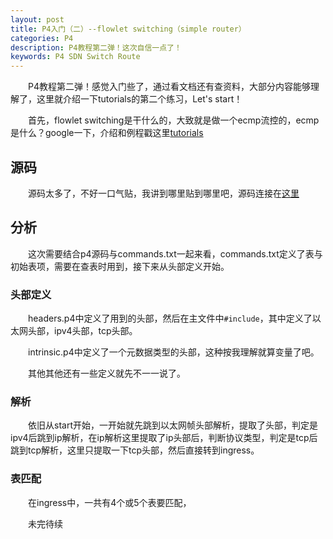 ```yaml
---
layout: post
title: P4入门（二）--flowlet switching（simple router）
categories: P4
description: P4教程第二弹！这次自信一点了！
keywords: P4 SDN Switch Route
---
```


　　P4教程第二弹！感觉入门些了，通过看文档还有查资料，大部分内容能够理解了，这里就介绍一下tutorials的第二个练习，Let's start！

　　首先，flowlet switching是干什么的，大致就是做一个ecmp流控的，ecmp是什么？google一下，介绍和例程戳这里[tutorials](https://github.com/p4lang/tutorials/tree/master/SIGCOMM_2015#obtaining-required-software)

## 源码

　　源码太多了，不好一口气贴，我讲到哪里贴到哪里吧，源码连接在[这里](https://github.com/p4lang/tutorials/tree/master/SIGCOMM_2015/flowlet_switching)

## 分析

　　这次需要结合p4源码与commands.txt一起来看，commands.txt定义了表与初始表项，需要在查表时用到，接下来从头部定义开始。

### 头部定义

　　headers.p4中定义了用到的头部，然后在主文件中`#include`，其中定义了以太网头部，ipv4头部，tcp头部。

　　intrinsic.p4中定义了一个元数据类型的头部，这种按我理解就算变量了吧。

　　其他其他还有一些定义就先不一一说了。

### 解析

　　依旧从start开始，一开始就先跳到以太网帧头部解析，提取了头部，判定是ipv4后跳到ip解析，在ip解析这里提取了ip头部后，判断协议类型，判定是tcp后跳到tcp解析，这里只提取一下tcp头部，然后直接转到ingress。

### 表匹配

　　在ingress中，一共有4个或5个表要匹配，

　　未完待续
